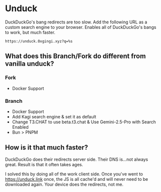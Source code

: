 # Unduck

DuckDuckGo's bang redirects are too slow. Add the following URL as a custom search engine to your browser. Enables all of DuckDuckGo's bangs to work, but much faster.

```
https://unduck.0xgingi.xyz?q=%s
```

## What does this Branch/Fork do different from vanilla unduck?

### Fork
 * Docker Support

### Branch
 * Docker Support
 * Add Kagi search engine & set it as default
 * Change T3.CHAT to use beta.t3.chat & Use Gemini-2.5-Pro with Search Enabled
 * Bun > PNPM


## How is it that much faster?

DuckDuckGo does their redirects server side. Their DNS is...not always great. Result is that it often takes ages.

I solved this by doing all of the work client side. Once you've went to https://unduck.link once, the JS is all cache'd and will never need to be downloaded again. Your device does the redirects, not me.